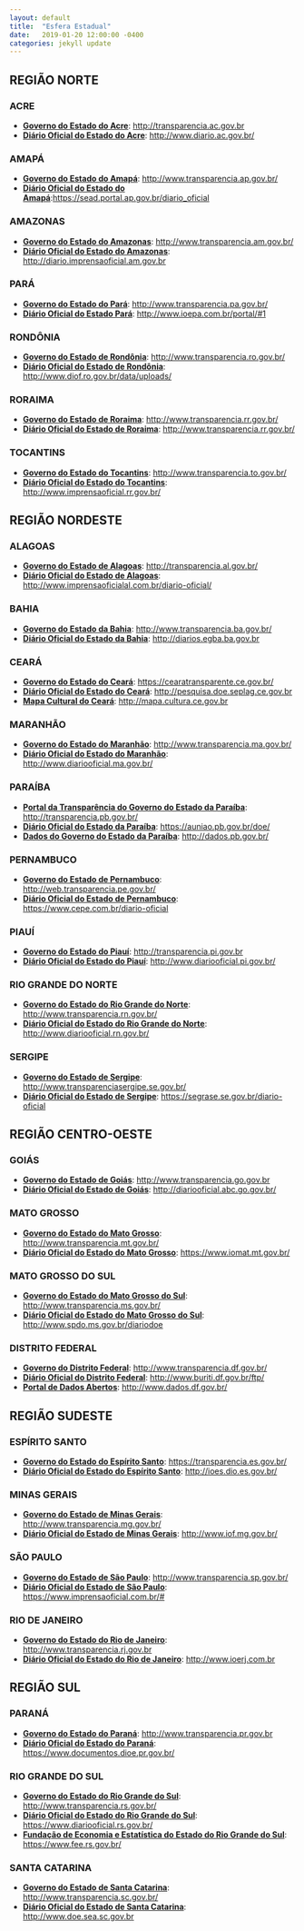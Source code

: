 ```yaml
---
layout: default
title:  "Esfera Estadual"
date:   2019-01-20 12:00:00 -0400
categories: jekyll update
---
```


## REGIÃO NORTE

### ACRE

-   **[Governo do Estado do Acre](http://transparencia.ac.gov.br/acessoainformacao/index.php)**: http://transparencia.ac.gov.br
-   **[Diário Oficial do Estado do Acre](http://www.diario.ac.gov.br/)**: http://www.diario.ac.gov.br/

### AMAPÁ

-   **[Governo do Estado do Amapá](http://www.transparencia.ap.gov.br/)**: http://www.transparencia.ap.gov.br/
-   **[Diário Oficial do Estado do Amapá](https://sead.portal.ap.gov.br/diario_oficial)**:https://sead.portal.ap.gov.br/diario_oficial

### AMAZONAS

-   **[Governo do Estado do Amazonas](http://www.transparencia.am.gov.br/)**: http://www.transparencia.am.gov.br/
-   **[Diário Oficial do Estado do Amazonas](http://diario.imprensaoficial.am.gov.br/diariooficial/consultaPublica.do)**: http://diario.imprensaoficial.am.gov.br

### PARÁ

-   **[Governo do Estado do Pará](http://www.transparencia.pa.gov.br/)**: http://www.transparencia.pa.gov.br/
-   **[Diário Oficial do Estado Pará](http://www.ioepa.com.br/portal/#1)**: http://www.ioepa.com.br/portal/#1

### RONDÔNIA

-   **[Governo do Estado de Rondônia](http://www.transparencia.ro.gov.br/)**: http://www.transparencia.ro.gov.br/
-   **[Diário Oficial do Estado de Rondônia](http://www.diof.ro.gov.br/data/uploads/)**: http://www.diof.ro.gov.br/data/uploads/

### RORAIMA

-   **[Governo do Estado de Roraima](http://www.transparencia.rr.gov.br/)**: http://www.transparencia.rr.gov.br/
-   **[Diário Oficial do Estado de Roraima](http://www.transparencia.rr.gov.br/)**: http://www.transparencia.rr.gov.br/

### TOCANTINS

-   **[Governo do Estado do Tocantins](http://www.transparencia.to.gov.br/)**: http://www.transparencia.to.gov.br/
-   **[Diário Oficial do Estado do Tocantins](http://www.imprensaoficial.rr.gov.br/app/_inicial/)**: http://www.imprensaoficial.rr.gov.br/

## REGIÃO NORDESTE

### ALAGOAS

-   **[Governo do Estado de Alagoas](http://transparencia.al.gov.br/)**: http://transparencia.al.gov.br/
-   **[Diário Oficial do Estado de Alagoas](http://www.imprensaoficialal.com.br/diario-oficial/)**: http://www.imprensaoficialal.com.br/diario-oficial/

### BAHIA

-   **[Governo do Estado da Bahia](http://www.transparencia.ba.gov.br/)**: http://www.transparencia.ba.gov.br/
-   **[Diário Oficial do Estado da Bahia](hhttp://diarios.egba.ba.gov.br/html/_DODia/DO_frm0.html)**: http://diarios.egba.ba.gov.br

### CEARÁ

-   **[Governo do Estado do Ceará](https://cearatransparente.ce.gov.br/)**: https://cearatransparente.ce.gov.br/
-   **[Diário Oficial do Estado do Ceará](http://pesquisa.doe.seplag.ce.gov.br/doepesquisa/)**: http://pesquisa.doe.seplag.ce.gov.br
-   **[Mapa Cultural do Ceará](http://mapa.cultura.ce.gov.br)**: http://mapa.cultura.ce.gov.br

### MARANHÃO

-   **[Governo do Estado do Maranhão](http://www.transparencia.ma.gov.br/)**: http://www.transparencia.ma.gov.br/
-   **[Diário Oficial do Estado do Maranhão](http://www.diariooficial.ma.gov.br/)**: http://www.diariooficial.ma.gov.br/

### PARAÍBA

-   **[Portal da Transparência do Governo do Estado da Paraíba](http://transparencia.pb.gov.br/)**: http://transparencia.pb.gov.br/
-   **[Diário Oficial do Estado da Paraíba](https://auniao.pb.gov.br/doe/)**: https://auniao.pb.gov.br/doe/
-   **[Dados do Governo do Estado da Paraíba](http://dados.pb.gov.br/)**: http://dados.pb.gov.br/

### PERNAMBUCO

-   **[Governo do Estado de Pernambuco](http://web.transparencia.pe.gov.br/)**: http://web.transparencia.pe.gov.br/
-   **[Diário Oficial do Estado de Pernambuco](https://www.cepe.com.br/diario-oficial)**: https://www.cepe.com.br/diario-oficial

### PIAUÍ

-   **[Governo do Estado do Piauí](http://transparencia.pi.gov.br/)**: http://transparencia.pi.gov.br
-   **[Diário Oficial do Estado do Piauí](hhttp://www.diariooficial.pi.gov.br/diarios.php)**: http://www.diariooficial.pi.gov.br/

### RIO GRANDE DO NORTE

-   **[Governo do Estado do Rio Grande do Norte](http://www.transparencia.rn.gov.br/)**: http://www.transparencia.rn.gov.br/
-   **[Diário Oficial do Estado do Rio Grande do Norte](http://www.diariooficial.rn.gov.br/)**: http://www.diariooficial.rn.gov.br/

### SERGIPE

-   **[Governo do Estado de Sergipe](http://www.transparenciasergipe.se.gov.br/)**: http://www.transparenciasergipe.se.gov.br/
-   **[Diário Oficial do Estado de Sergipe](https://segrase.se.gov.br/diario-oficial)**: https://segrase.se.gov.br/diario-oficial

## REGIÃO CENTRO-OESTE

### GOIÁS

-   **[Governo do Estado de Goiás](http://www.transparencia.go.gov.br/)**: http://www.transparencia.go.gov.br
-   **[Diário Oficial do Estado de Goiás](http://diariooficial.abc.go.gov.br/)**: http://diariooficial.abc.go.gov.br/

### MATO GROSSO

-   **[Governo do Estado do Mato Grosso](http://www.transparencia.mt.gov.br/)**: http://www.transparencia.mt.gov.br/
-   **[Diário Oficial do Estado do Mato Grosso](https://www.iomat.mt.gov.br/)**: https://www.iomat.mt.gov.br/

### MATO GROSSO DO SUL

-   **[Governo do Estado do Mato Grosso do Sul](http://www.transparencia.ms.gov.br/)**: http://www.transparencia.ms.gov.br/
-   **[Diário Oficial do Estado do Mato Grosso do Sul](http://www.spdo.ms.gov.br/diariodoe)**: http://www.spdo.ms.gov.br/diariodoe

### DISTRITO FEDERAL

-   **[Governo do Distrito Federal](http://www.transparencia.df.gov.br/)**: http://www.transparencia.df.gov.br/
-   **[Diário Oficial do Distrito Federal](http://www.buriti.df.gov.br/ftp/)**: http://www.buriti.df.gov.br/ftp/
-   **[Portal de Dados Abertos](http://www.dados.df.gov.br/)**: http://www.dados.df.gov.br/

## REGIÃO SUDESTE

### ESPÍRITO SANTO

-   **[Governo do Estado do Espírito Santo](https://transparencia.es.gov.br/)**: https://transparencia.es.gov.br/
-   **[Diário Oficial do Estado do Espírito Santo](http://ioes.dio.es.gov.br/portal/visualizacoes/diario_oficial)**: http://ioes.dio.es.gov.br/

### MINAS GERAIS

-   **[Governo do Estado de Minas Gerais](http://www.transparencia.mg.gov.br/)**: http://www.transparencia.mg.gov.br/
-   **[Diário Oficial do Estado de Minas Gerais](http://www.iof.mg.gov.br/index.php?/ultima-edicao.html)**: http://www.iof.mg.gov.br/

### SÃO PAULO

-   **[Governo do Estado de São Paulo](http://www.transparencia.sp.gov.br/)**: http://www.transparencia.sp.gov.br/
-   **[Diário Oficial do Estado de São Paulo](https://www.imprensaoficial.com.br/#)**: https://www.imprensaoficial.com.br/#

### RIO DE JANEIRO

-   **[Governo do Estado do Rio de Janeiro](http://www.transparencia.rj.gov.br/)**: http://www.transparencia.rj.gov.br
-   **[Diário Oficial do Estado do Rio de Janeiro](http://www.ioerj.com.br/portal/modules/content/index.php?id=21)**: http://www.ioerj.com.br

## REGIÃO SUL

### PARANÁ

-   **[Governo do Estado do Paraná](http://www.transparencia.pr.gov.br/)**: http://www.transparencia.pr.gov.br
-   **[Diário Oficial do Estado do Paraná](https://www.documentos.dioe.pr.gov.br/dioe/localizar.do)**: https://www.documentos.dioe.pr.gov.br/

### RIO GRANDE DO SUL

-   **[Governo do Estado do Rio Grande do Sul](http://www.transparencia.rs.gov.br/)**: http://www.transparencia.rs.gov.br/
-   **[Diário Oficial do Estado do Rio Grande do Sul](https://www.diariooficial.rs.gov.br/)**: https://www.diariooficial.rs.gov.br/
-   **[Fundação de Economia e Estatística do Estado do Rio Grande do Sul](https://www.fee.rs.gov.br/)**: https://www.fee.rs.gov.br/

### SANTA CATARINA

-   **[Governo do Estado de Santa Catarina](http://www.transparencia.sc.gov.br/)**: http://www.transparencia.sc.gov.br/
-   **[Diário Oficial do Estado de Santa Catarina](http://www.doe.sea.sc.gov.br/Portal/ListarJornal.aspx)**: http://www.doe.sea.sc.gov.br
